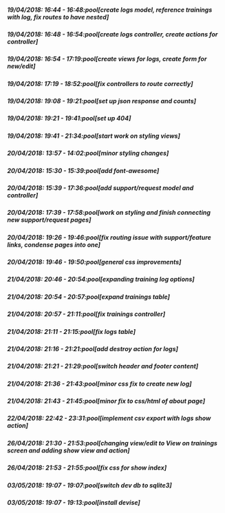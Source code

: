 
##### 19/04/2018: 16:44 - 16:48:pool[create logs model, reference trainings with log, fix routes to have nested]

##### 19/04/2018: 16:48 - 16:54:pool[create logs controller, create actions for controller]

##### 19/04/2018: 16:54 - 17:19:pool[create views for logs, create form for new/edit]

##### 19/04/2018: 17:19 - 18:52:pool[fix controllers to route correctly]

##### 19/04/2018: 19:08 - 19:21:pool[set up json response and counts]

##### 19/04/2018: 19:21 - 19:41:pool[set up 404]

##### 19/04/2018: 19:41 - 21:34:pool[start work on styling views]

##### 20/04/2018: 13:57 - 14:02:pool[minor styling changes]

##### 20/04/2018: 15:30 - 15:39:pool[add font-awesome]

##### 20/04/2018: 15:39 - 17:36:pool[add support/request model and controller]

##### 20/04/2018: 17:39 - 17:58:pool[work on styling and finish connecting new support/request pages]

##### 20/04/2018: 19:26 - 19:46:pool[fix routing issue with support/feature links, condense pages into one]

##### 20/04/2018: 19:46 - 19:50:pool[general css improvements]

##### 21/04/2018: 20:46 - 20:54:pool[expanding training log options]

##### 21/04/2018: 20:54 - 20:57:pool[expand trainings table]

##### 21/04/2018: 20:57 - 21:11:pool[fix trainings controller]

##### 21/04/2018: 21:11 - 21:15:pool[fix logs table]

##### 21/04/2018: 21:16 - 21:21:pool[add destroy action for logs]

##### 21/04/2018: 21:21 - 21:29:pool[switch header and footer content]

##### 21/04/2018: 21:36 - 21:43:pool[minor css fix to create new log]

##### 21/04/2018: 21:43 - 21:45:pool[minor fix to css/html of about page]

##### 22/04/2018: 22:42 - 23:31:pool[implement csv export with logs show action]

##### 26/04/2018: 21:30 - 21:53:pool[changing view/edit to View on trainings screen and adding show view and action]

##### 26/04/2018: 21:53 - 21:55:pool[fix css for show index]

##### 03/05/2018: 19:07 - 19:07:pool[switch dev db to sqlite3]

##### 03/05/2018: 19:07 - 19:13:pool[install devise]
